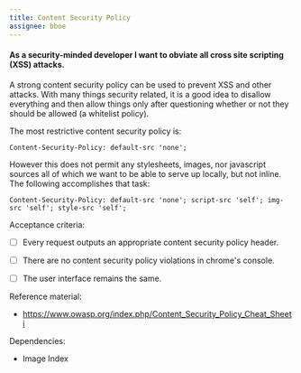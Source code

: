 ```yaml
---
title: Content Security Policy
assignee: bboe
---
```


#### As a security-minded developer I want to obviate all cross site scripting (XSS) attacks.

A strong content security policy can be used to prevent XSS and other
attacks. With many things security related, it is a good idea to disallow
everything and then allow things only after questioning whether or not they
should be allowed (a whitelist policy).

The most restrictive content security policy is:

    Content-Security-Policy: default-src 'none';

However this does not permit any stylesheets, images, nor javascript sources
all of which we want to be able to serve up locally, but not inline. The
following accomplishes that task:

    Content-Security-Policy: default-src 'none'; script-src 'self'; img-src 'self'; style-src 'self';


Acceptance criteria:
- [ ] Every request outputs an appropriate content security policy header.
- [ ] There are no content security policy violations in chrome's console.
- [ ] The user interface remains the same.


Reference material:
- https://www.owasp.org/index.php/Content_Security_Policy_Cheat_Sheeti

Dependencies:
- Image Index
